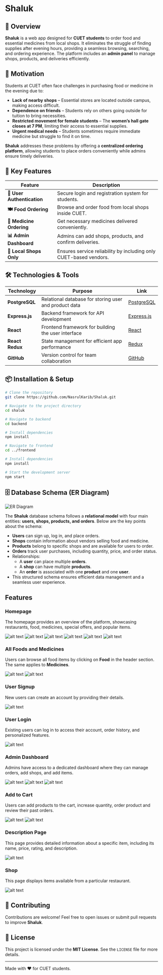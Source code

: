 # Shaluk

## 📝 Overview  
**Shaluk** is a web app designed for **CUET students** to order food and essential medicines from local shops. It eliminates the struggle of finding supplies after evening hours, providing a seamless browsing, searching, and ordering experience. The platform includes an **admin panel** to manage shops, products, and deliveries efficiently.

## 🎯 Motivation  
Students at CUET often face challenges in purchasing food or medicine in the evening due to:

- **Lack of nearby shops** – Essential stores are located outside campus, making access difficult.
- **Dependence on friends** – Students rely on others going outside for tuition to bring necessities.
- **Restricted movement for female students** – The **women’s hall gate closes at 7 PM**, limiting their access to essential supplies.
- **Urgent medical needs** – Students sometimes require immediate medicine but struggle to find it on time.

**Shaluk** addresses these problems by offering a **centralized ordering platform**, allowing students to place orders conveniently while admins ensure timely deliveries.

## 🚀 Key Features  

| Feature                     | Description                                                                                     |
|-----------------------------|-------------------------------------------------------------------------------------------------|
| **🔐 User Authentication**   | Secure login and registration system for students.                                             |
| **🍽️ Food Ordering**        | Browse and order food from local shops inside CUET.                                          |
| **💊 Medicine Ordering**     | Get necessary medicines delivered conveniently.                                               |
| **📊 Admin Dashboard**       | Admins can add shops, products, and confirm deliveries.                                       |
| **📍 Local Shops Only**      | Ensures service reliability by including only CUET-based vendors.                             |

## 🛠️ Technologies & Tools  

| Technology            | Purpose                                      | Link                                               |
|-----------------------|----------------------------------------------|----------------------------------------------------|
| **PostgreSQL**        | Relational database for storing user and product data | [PostgreSQL](https://www.postgresql.org/)         |
| **Express.js**        | Backend framework for API development        | [Express.js](https://expressjs.com/)               |
| **React**             | Frontend framework for building the user interface | [React](https://reactjs.org/)                     |
| **React Redux**       | State management for efficient app performance | [Redux](https://redux.js.org/)                     |
| **GitHub**            | Version control for team collaboration       | [GitHub](https://github.com/)                     |

## 📦 Installation & Setup  

```bash
# Clone the repository
git clone https://github.com/NasrulKarib/Shaluk.git

# Navigate to the project directory
cd shaluk

# Navigate to backend
cd backend

# Install dependencies
npm install

# Navigate to frontend
cd ../frontend

# Install dependencies
npm install

# Start the development server
npm start
```
## 🗄️ Database Schema (ER Diagram)
![ER Diagram](ER_Diagram.png)

The **Shaluk** database schema follows a **relational model** with four main entities: **users, shops, products, and orders**. Below are the key points about the schema:

- **Users** can sign up, log in, and place orders.
- **Shops** contain information about vendors selling food and medicine.
- **Products** belong to specific shops and are available for users to order.
- **Orders** track user purchases, including quantity, price, and order status.
- Relationships:
  - A **user** can place multiple **orders**.
  - A **shop** can have multiple **products**.
  - An **order** is associated with one **product** and one **user**.
- This structured schema ensures efficient data management and a seamless user experience.

  
## Features
### Homepage
The homepage provides an overview of the platform, showcasing restaurants, food, medicines, special offers, and popular items.

![alt text](./frontend/src/asset/Readme/homepage/homepage1.png)
![alt text](./frontend/src/asset/Readme/homepage/homepage2.png)
![alt text](./frontend/src/asset/Readme/homepage/homepage3.png)
![alt text](./frontend/src/asset/Readme/homepage/homepage4.png)
![alt text](./frontend/src/asset/Readme/homepage/homepage5.png)
![alt text](./frontend/src/asset/Readme/homepage/footer.png)

### All Foods and Medicines
Users can browse all food items by clicking on **Food** in the header section. The same applies to **Medicines**.

![alt text](./frontend/src/asset/Readme/products/foods.png)
![alt text](./frontend/src/asset/Readme/products/medicines.png)

### User Signup
New users can create an account by providing their details.

![alt text](./frontend/src/asset/Readme/auth/signup.png)

### User Login
Existing users can log in to access their account, order history, and personalized features.

![alt text](./frontend/src/asset/Readme/auth/login.png)

### Admin Dashboard
Admins have access to a dedicated dashboard where they can manage orders, add shops, and add items.

![alt text](./frontend/src/asset/Readme/admin/admin1.png)
![alt text](./frontend/src/asset/Readme/admin/admin2.png)
![alt text](./frontend/src/asset/Readme/admin/admin3.png)

### Add to Cart
Users can add products to the cart, increase quantity, order product and review their past orders.

![alt text](./frontend/src/asset/Readme/order/cart.png)
![alt text](./frontend/src/asset/Readme/order/ordered_products.png)

### Description Page
This page provides detailed information about a specific item, including its name, price, rating, and description.

![alt text](./frontend/src/asset/Readme/products/products1.png)

### Shop
This page displays items available from a particular restaurant.

![alt text](./frontend/src/asset/Readme/shop/shop.png)

## 🤝 Contributing  
Contributions are welcome! Feel free to open issues or submit pull requests to improve **Shaluk**.  

## 📜 License  
This project is licensed under the **MIT License**. See the `LICENSE` file for more details.

---  
Made with ❤️ for CUET students.
